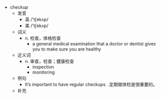 - checkup
  - 发音
    - 英 /'tʃekʌp/
    - 美 /'tʃekʌp/
  - 词义
    - n. 检查，体格检查
      - a general medical examination that a doctor or  dentist  gives you to make sure you are healthy
  - 近义词
    - n. 审查，检查；健康检查
      - inspection
      - monitoring
  - 例句
    - It’s important to have regular checkups . 定期做体检是很重要的。
  - 补充